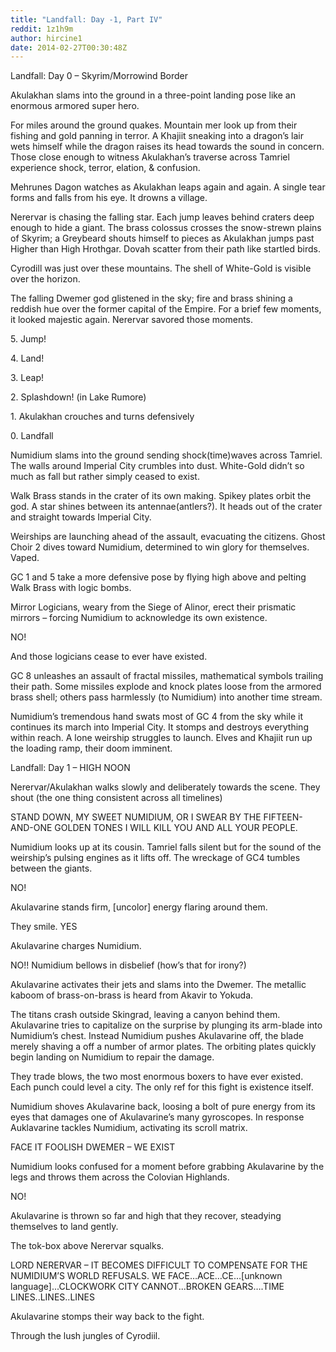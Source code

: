 ```yaml
---
title: "Landfall: Day -1, Part IV"
reddit: 1z1h9m
author: hircine1
date: 2014-02-27T00:30:48Z
---
```


Landfall: Day 0 – Skyrim/Morrowind Border

Akulakhan slams into the ground in a three-point landing pose like an enormous armored super hero. 

For miles around the ground quakes. Mountain mer look up from their fishing and gold panning in terror. A Khajiit sneaking into a dragon’s lair wets himself while the dragon raises its head towards the sound in concern. Those close enough to witness Akulakhan’s traverse across Tamriel experience shock, terror, elation, &amp; confusion.

Mehrunes Dagon watches as Akulakhan leaps again and again. A single tear forms and falls from his eye.  It drowns a village.

Nerervar is chasing the falling star. Each jump leaves behind craters deep enough to hide a giant. The brass colossus crosses the snow-strewn plains of Skyrim; a Greybeard shouts himself to pieces as Akulakhan jumps past Higher than High Hrothgar. Dovah scatter from their path like startled birds.

Cyrodill was just over these mountains. The shell of White-Gold is visible over the horizon.  

The falling Dwemer god glistened in the sky; fire and brass shining a reddish hue over the former capital of the Empire. For a brief few moments, it looked majestic again. Nerervar savored those moments. 

5\. Jump! 

4\. Land!

3\. Leap!

2\. Splashdown! (in Lake Rumore)

1\. Akulakhan crouches and turns defensively

0\.	Landfall

Numidium slams into the ground sending shock(time)waves across Tamriel. The walls around Imperial City crumbles into dust. White-Gold didn’t so much as fall but rather simply ceased to exist.

Walk Brass stands in the crater of its own making. Spikey plates orbit the god. A star shines between its antennae(antlers?). It heads out of the crater and straight towards Imperial City. 

Weirships are launching ahead of the assault, evacuating the citizens. Ghost Choir 2 dives toward Numidium, determined to win glory for themselves. Vaped.

GC 1 and 5 take a more defensive pose by flying high above and pelting Walk Brass with logic bombs.

Mirror Logicians, weary from the Siege of Alinor, erect their prismatic mirrors – forcing Numidium to acknowledge its own existence.  

NO!

And those logicians cease to ever have existed.

GC 8 unleashes an assault of fractal missiles, mathematical symbols trailing their path. Some missiles explode and knock plates loose from the armored brass shell; others pass harmlessly (to Numidium) into another time stream.

Numidium’s tremendous hand swats most of GC 4 from the sky while it continues its march into Imperial City. It stomps and destroys everything within reach. A lone weirship struggles to launch. Elves and Khajiit run up the loading ramp, their doom imminent.

Landfall: Day 1 – HIGH NOON

Nerervar/Akulakhan walks slowly and deliberately towards the scene. They shout (the one thing consistent across all timelines) 

STAND DOWN, MY SWEET NUMIDIUM, OR I SWEAR BY THE FIFTEEN-AND-ONE GOLDEN TONES I WILL KILL YOU AND ALL YOUR PEOPLE.

Numidium looks up at its cousin. Tamriel falls silent but for the sound of the weirship’s pulsing engines as it lifts off. The wreckage of GC4 tumbles between the giants.

NO!

Akulavarine stands firm, [uncolor] energy flaring around them.

They smile. YES

Akulavarine charges Numidium.

NO!! Numidium bellows in disbelief (how’s that for irony?)

Akulavarine activates their jets and slams into the Dwemer. The metallic kaboom of brass-on-brass is heard from Akavir to Yokuda.

The titans crash outside Skingrad, leaving a canyon behind them. Akulavarine tries to capitalize on the surprise by plunging its arm-blade into Numidium’s chest. Instead Numidium pushes Akulavarine off, the blade merely shaving a off a number of armor plates. The orbiting plates quickly begin landing on Numidium to repair the damage.

They trade blows, the two most enormous boxers to have ever existed. Each punch could level a city. The only ref for this fight is existence itself.

Numidium shoves Akulavarine back, loosing a bolt of pure energy from its eyes that damages one of Akulavarine’s many gyroscopes. In response Auklavarine tackles Numidium, activating its scroll matrix. 

FACE IT FOOLISH DWEMER – WE EXIST

Numidium looks confused for a moment before grabbing Akulavarine by the legs and throws them across the Colovian Highlands.

NO!

Akulavarine is thrown so far and high that they recover, steadying themselves to land gently.  

The tok-box above Nerervar squalks.  

LORD NERERVAR – IT BECOMES DIFFICULT TO COMPENSATE FOR THE NUMIDIUM’S WORLD REFUSALS. WE FACE…ACE…CE…[unknown language]...CLOCKWORK CITY CANNOT...BROKEN GEARS….TIME LINES..LINES..LINES

Akulavarine stomps their way back to the fight. 

Through the lush jungles of Cyrodiil. 


